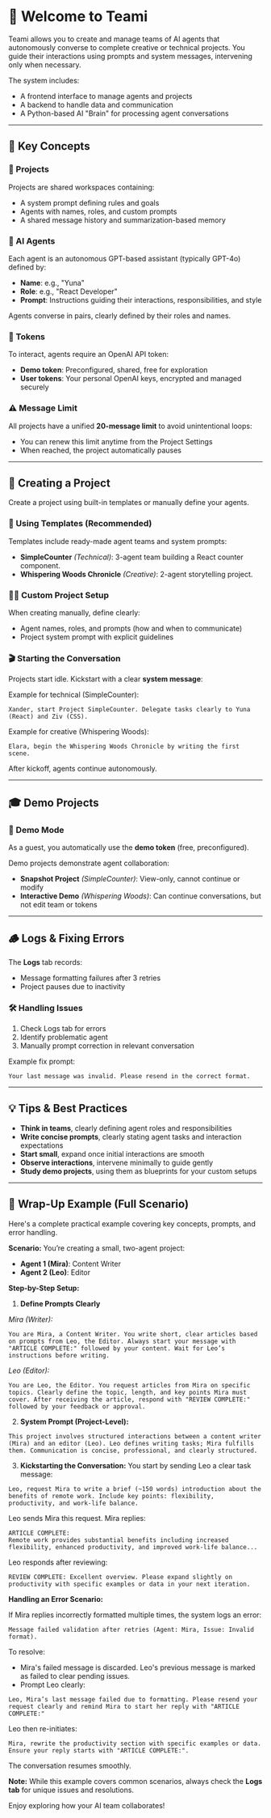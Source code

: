 # 👋 Welcome to Teami

Teami allows you to create and manage teams of AI agents that autonomously converse to complete creative or technical projects. You guide their interactions using prompts and system messages, intervening only when necessary.

The system includes:

* A frontend interface to manage agents and projects
* A backend to handle data and communication
* A Python-based AI "Brain" for processing agent conversations

---

## 🧠 Key Concepts

### 📂 Projects

Projects are shared workspaces containing:

* A system prompt defining rules and goals
* Agents with names, roles, and custom prompts
* A shared message history and summarization-based memory

### 🤖 AI Agents

Each agent is an autonomous GPT-based assistant (typically GPT-4o) defined by:

* **Name**: e.g., "Yuna"
* **Role**: e.g., "React Developer"
* **Prompt**: Instructions guiding their interactions, responsibilities, and style

Agents converse in pairs, clearly defined by their roles and names.

### 🔑 Tokens

To interact, agents require an OpenAI API token:

* **Demo token**: Preconfigured, shared, free for exploration
* **User tokens**: Your personal OpenAI keys, encrypted and managed securely

### ⚠️ Message Limit

All projects have a unified **20-message limit** to avoid unintentional loops:

* You can renew this limit anytime from the Project Settings
* When reached, the project automatically pauses

---

## 🚀 Creating a Project

Create a project using built-in templates or manually define your agents.

### 🧩 Using Templates (Recommended)

Templates include ready-made agent teams and system prompts:

* **SimpleCounter** *(Technical)*: 3-agent team building a React counter component.
* **Whispering Woods Chronicle** *(Creative)*: 2-agent storytelling project.

### 🧑‍💻 Custom Project Setup

When creating manually, define clearly:

* Agent names, roles, and prompts (how and when to communicate)
* Project system prompt with explicit guidelines

### 🎬 Starting the Conversation

Projects start idle. Kickstart with a clear **system message**:

Example for technical (SimpleCounter):

```
Xander, start Project SimpleCounter. Delegate tasks clearly to Yuna (React) and Ziv (CSS).
```

Example for creative (Whispering Woods):

```
Elara, begin the Whispering Woods Chronicle by writing the first scene.
```

After kickoff, agents continue autonomously.

---

## 🎓 Demo Projects

### 📌 Demo Mode

As a guest, you automatically use the **demo token** (free, preconfigured).

Demo projects demonstrate agent collaboration:

* **Snapshot Project** *(SimpleCounter)*: View-only, cannot continue or modify
* **Interactive Demo** *(Whispering Woods)*: Can continue conversations, but not edit team or tokens

---

## 🪵 Logs & Fixing Errors

The **Logs** tab records:

* Message formatting failures after 3 retries
* Project pauses due to inactivity

### 🛠️ Handling Issues

1. Check Logs tab for errors
2. Identify problematic agent
3. Manually prompt correction in relevant conversation

Example fix prompt:

```
Your last message was invalid. Please resend in the correct format.
```

---

## 💡 Tips & Best Practices

* **Think in teams**, clearly defining agent roles and responsibilities
* **Write concise prompts**, clearly stating agent tasks and interaction expectations
* **Start small**, expand once initial interactions are smooth
* **Observe interactions**, intervene minimally to guide gently
* **Study demo projects**, using them as blueprints for your custom setups

---

## 📝 Wrap-Up Example (Full Scenario)

Here's a complete practical example covering key concepts, prompts, and error handling.

**Scenario:** You’re creating a small, two-agent project:

* **Agent 1 (Mira)**: Content Writer
* **Agent 2 (Leo)**: Editor

**Step-by-Step Setup:**

1. **Define Prompts Clearly**

*Mira (Writer):*

```
You are Mira, a Content Writer. You write short, clear articles based on prompts from Leo, the Editor. Always start your message with "ARTICLE COMPLETE:" followed by your content. Wait for Leo’s instructions before writing.
```

*Leo (Editor):*

```
You are Leo, the Editor. You request articles from Mira on specific topics. Clearly define the topic, length, and key points Mira must cover. After receiving the article, respond with "REVIEW COMPLETE:" followed by your feedback or approval.
```

2. **System Prompt (Project-Level):**

```
This project involves structured interactions between a content writer (Mira) and an editor (Leo). Leo defines writing tasks; Mira fulfills them. Communication is concise, professional, and clearly structured.
```

3. **Kickstarting the Conversation:**
   You start by sending Leo a clear task message:

```
Leo, request Mira to write a brief (~150 words) introduction about the benefits of remote work. Include key points: flexibility, productivity, and work-life balance.
```

Leo sends Mira this request. Mira replies:

```
ARTICLE COMPLETE:
Remote work provides substantial benefits including increased flexibility, enhanced productivity, and improved work-life balance...
```

Leo responds after reviewing:

```
REVIEW COMPLETE: Excellent overview. Please expand slightly on productivity with specific examples or data in your next iteration.
```

**Handling an Error Scenario:**

If Mira replies incorrectly formatted multiple times, the system logs an error:

```
Message failed validation after retries (Agent: Mira, Issue: Invalid format).
```

To resolve:

* Mira's failed message is discarded. Leo's previous message is marked as failed to clear pending issues.
* Prompt Leo clearly:

```
Leo, Mira’s last message failed due to formatting. Please resend your request clearly and remind Mira to start her reply with "ARTICLE COMPLETE:"
```

Leo then re-initiates:

```
Mira, rewrite the productivity section with specific examples or data. Ensure your reply starts with "ARTICLE COMPLETE:".
```

The conversation resumes smoothly.

**Note:**
While this example covers common scenarios, always check the **Logs tab** for unique issues and resolutions.

Enjoy exploring how your AI team collaborates!
